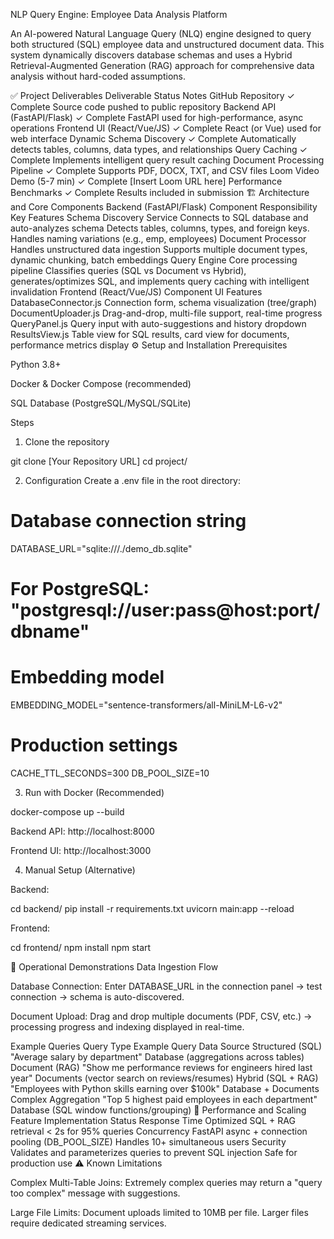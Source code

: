 NLP Query Engine: Employee Data Analysis Platform

An AI-powered Natural Language Query (NLQ) engine designed to query both structured (SQL) employee data and unstructured document data. This system dynamically discovers database schemas and uses a Hybrid Retrieval-Augmented Generation (RAG) approach for comprehensive data analysis without hard-coded assumptions.

✅ Project Deliverables
Deliverable	Status	Notes
GitHub Repository	✓ Complete	Source code pushed to public repository
Backend API (FastAPI/Flask)	✓ Complete	FastAPI used for high-performance, async operations
Frontend UI (React/Vue/JS)	✓ Complete	React (or Vue) used for web interface
Dynamic Schema Discovery	✓ Complete	Automatically detects tables, columns, data types, and relationships
Query Caching	✓ Complete	Implements intelligent query result caching
Document Processing Pipeline	✓ Complete	Supports PDF, DOCX, TXT, and CSV files
Loom Video Demo (5-7 min)	✓ Complete	[Insert Loom URL here]
Performance Benchmarks	✓ Complete	Results included in submission
🏗️ Architecture and Core Components
Backend (FastAPI/Flask)
Component	Responsibility	Key Features
Schema Discovery Service	Connects to SQL database and auto-analyzes schema	Detects tables, columns, types, and foreign keys. Handles naming variations (e.g., emp, employees)
Document Processor	Handles unstructured data ingestion	Supports multiple document types, dynamic chunking, batch embeddings
Query Engine	Core processing pipeline	Classifies queries (SQL vs Document vs Hybrid), generates/optimizes SQL, and implements query caching with intelligent invalidation
Frontend (React/Vue/JS)
Component	UI Features
DatabaseConnector.js	Connection form, schema visualization (tree/graph)
DocumentUploader.js	Drag-and-drop, multi-file support, real-time progress
QueryPanel.js	Query input with auto-suggestions and history dropdown
ResultsView.js	Table view for SQL results, card view for documents, performance metrics display
⚙️ Setup and Installation
Prerequisites

Python 3.8+

Docker & Docker Compose (recommended)

SQL Database (PostgreSQL/MySQL/SQLite)

Steps

1. Clone the repository

git clone [Your Repository URL]
cd project/


2. Configuration
Create a .env file in the root directory:

# Database connection string
DATABASE_URL="sqlite:///./demo_db.sqlite"
# For PostgreSQL: "postgresql://user:pass@host:port/dbname"

# Embedding model
EMBEDDING_MODEL="sentence-transformers/all-MiniLM-L6-v2"

# Production settings
CACHE_TTL_SECONDS=300
DB_POOL_SIZE=10


3. Run with Docker (Recommended)

docker-compose up --build


Backend API: http://localhost:8000

Frontend UI: http://localhost:3000

4. Manual Setup (Alternative)

Backend:

cd backend/
pip install -r requirements.txt
uvicorn main:app --reload


Frontend:

cd frontend/
npm install
npm start

📝 Operational Demonstrations
Data Ingestion Flow

Database Connection: Enter DATABASE_URL in the connection panel → test connection → schema is auto-discovered.

Document Upload: Drag and drop multiple documents (PDF, CSV, etc.) → processing progress and indexing displayed in real-time.

Example Queries
Query Type	Example Query	Data Source
Structured (SQL)	"Average salary by department"	Database (aggregations across tables)
Document (RAG)	"Show me performance reviews for engineers hired last year"	Documents (vector search on reviews/resumes)
Hybrid (SQL + RAG)	"Employees with Python skills earning over $100k"	Database + Documents
Complex Aggregation	"Top 5 highest paid employees in each department"	Database (SQL window functions/grouping)
🚀 Performance and Scaling
Feature	Implementation	Status
Response Time	Optimized SQL + RAG retrieval	< 2s for 95% queries
Concurrency	FastAPI async + connection pooling (DB_POOL_SIZE)	Handles 10+ simultaneous users
Security	Validates and parameterizes queries to prevent SQL injection	Safe for production use
⚠️ Known Limitations

Complex Multi-Table Joins: Extremely complex queries may return a "query too complex" message with suggestions.

Large File Limits: Document uploads limited to 10MB per file. Larger files require dedicated streaming services.
